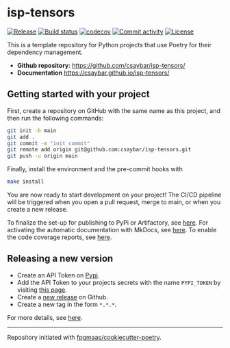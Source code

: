 # isp-tensors

[![Release](https://img.shields.io/github/v/release/csaybar/isp-tensors)](https://img.shields.io/github/v/release/csaybar/isp-tensors)
[![Build status](https://img.shields.io/github/actions/workflow/status/csaybar/isp-tensors/main.yml?branch=main)](https://github.com/csaybar/isp-tensors/actions/workflows/main.yml?query=branch%3Amain)
[![codecov](https://codecov.io/gh/csaybar/isp-tensors/branch/main/graph/badge.svg)](https://codecov.io/gh/csaybar/isp-tensors)
[![Commit activity](https://img.shields.io/github/commit-activity/m/csaybar/isp-tensors)](https://img.shields.io/github/commit-activity/m/csaybar/isp-tensors)
[![License](https://img.shields.io/github/license/csaybar/isp-tensors)](https://img.shields.io/github/license/csaybar/isp-tensors)

This is a template repository for Python projects that use Poetry for their dependency management.

- **Github repository**: <https://github.com/csaybar/isp-tensors/>
- **Documentation** <https://csaybar.github.io/isp-tensors/>

## Getting started with your project

First, create a repository on GitHub with the same name as this project, and then run the following commands:

```bash
git init -b main
git add .
git commit -m "init commit"
git remote add origin git@github.com:csaybar/isp-tensors.git
git push -u origin main
```

Finally, install the environment and the pre-commit hooks with

```bash
make install
```

You are now ready to start development on your project!
The CI/CD pipeline will be triggered when you open a pull request, merge to main, or when you create a new release.

To finalize the set-up for publishing to PyPi or Artifactory, see [here](https://fpgmaas.github.io/cookiecutter-poetry/features/publishing/#set-up-for-pypi).
For activating the automatic documentation with MkDocs, see [here](https://fpgmaas.github.io/cookiecutter-poetry/features/mkdocs/#enabling-the-documentation-on-github).
To enable the code coverage reports, see [here](https://fpgmaas.github.io/cookiecutter-poetry/features/codecov/).

## Releasing a new version

- Create an API Token on [Pypi](https://pypi.org/).
- Add the API Token to your projects secrets with the name `PYPI_TOKEN` by visiting [this page](https://github.com/csaybar/isp-tensors/settings/secrets/actions/new).
- Create a [new release](https://github.com/csaybar/isp-tensors/releases/new) on Github.
- Create a new tag in the form `*.*.*`.

For more details, see [here](https://fpgmaas.github.io/cookiecutter-poetry/features/cicd/#how-to-trigger-a-release).

---

Repository initiated with [fpgmaas/cookiecutter-poetry](https://github.com/fpgmaas/cookiecutter-poetry).
